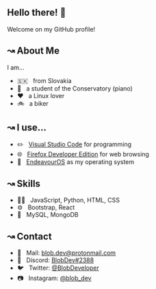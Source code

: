 ## Hello there! 👋
Welcome on my GitHub profile!

## ↝ About Me
I am...
- 🇸🇰 &nbsp; from Slovakia
- 🎹 &nbsp; a student of the Conservatory (piano)
- ❤️ &nbsp; a Linux lover
- 🚲 &nbsp; a biker

## ↝ I use...
- ✏️ &nbsp; [Visual Studio Code](https://code.visualstudio.com) for programming
- 🌐 &nbsp; [Firefox Developer Edition](https://www.mozilla.org/en-US/firefox/developer/) for web browsing
- 🐧 &nbsp; [EndeavourOS](https://endeavouros.com/) as my operating system

## ↝ Skills
- 👨‍💻 &nbsp; JavaScript, Python, HTML, CSS
- ⚙️ &nbsp; Bootstrap, React
- 💽 &nbsp; MySQL, MongoDB

## ↝ Contact
- 📧 &nbsp; Mail: [blob.dev@protonmail.com](mailto:blob.dev@protonmail.com)
- 💬 &nbsp; Discord: [BlobDev#2388](https://discord.com/app)
- 🐦 &nbsp; Twitter: [@BlobDeveloper](https://twitter.com/BlobDeveloper)
- 📷 &nbsp; Instagram: [@blob_dev](https://instagram.com/blob_dev)
